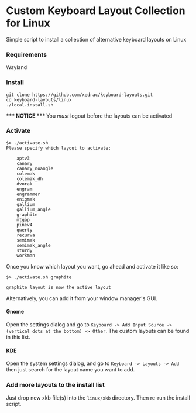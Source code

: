 # Custom Keyboard Layout Collection for Linux
Simple script to install a collection of alternative keyboard layouts on Linux

### Requirements
Wayland

### Install
```
git clone https://github.com/xedrac/keyboard-layouts.git
cd keyboard-layouts/linux
./local-install.sh
```
<b>*** NOTICE *** </b>
You *must* logout before the layouts can be activated


### Activate
```
$> ./activate.sh
Please specify which layout to activate:

    aptv3
    canary
    canary_noangle
    colemak
    colemak_dh
    dvorak
    engram
    engrammer
    enigmak
    gallium
    gallium_angle
    graphite
    mtgap
    pinev4
    qwerty
    recurva
    semimak
    semimak_angle
    sturdy
    workman
```

Once you know which layout you want, go ahead and activate it like so:
```
$> ./activate.sh graphite

graphite layout is now the active layout
```

Alternatively, you can add it from your window manager's GUI.

#### Gnome
Open the settings dialog and go to `Keyboard -> Add Input Source -> (vertical dots at the bottom) -> Other`.  The custom layouts can be found in this list.

#### KDE
Open the system settings dialog, and go to `Keyboard -> Layouts -> Add` then just search for the layout name you want to add.

### Add more layouts to the install list
Just drop new xkb file(s) into the `linux/xkb` directory.  Then re-run the install script.
